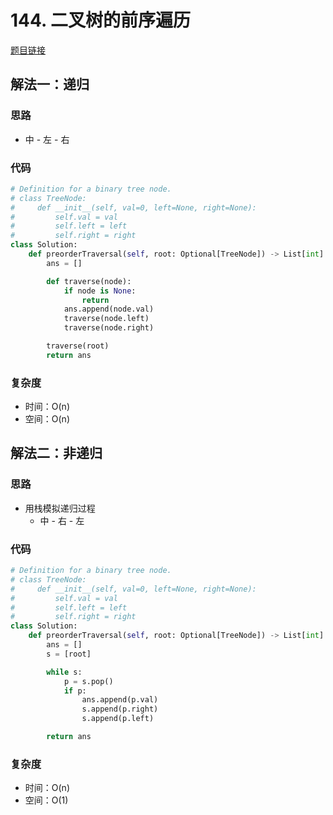 # 144. 二叉树的前序遍历

[题目链接](https://leetcode.cn/problems/binary-tree-preorder-traversal/description/)

## 解法一：递归

### 思路

- 中 - 左 - 右

### 代码

```py
# Definition for a binary tree node.
# class TreeNode:
#     def __init__(self, val=0, left=None, right=None):
#         self.val = val
#         self.left = left
#         self.right = right
class Solution:
    def preorderTraversal(self, root: Optional[TreeNode]) -> List[int]:
        ans = []

        def traverse(node):
            if node is None:
                return
            ans.append(node.val)
            traverse(node.left)
            traverse(node.right)

        traverse(root)
        return ans
```

### 复杂度

- 时间：O(n)
- 空间：O(n)

## 解法二：非递归

### 思路

- 用栈模拟递归过程
  - 中 - 右 - 左

### 代码

```py
# Definition for a binary tree node.
# class TreeNode:
#     def __init__(self, val=0, left=None, right=None):
#         self.val = val
#         self.left = left
#         self.right = right
class Solution:
    def preorderTraversal(self, root: Optional[TreeNode]) -> List[int]:
        ans = []
        s = [root]

        while s:
            p = s.pop()
            if p:
                ans.append(p.val)
                s.append(p.right)
                s.append(p.left)

        return ans
```

### 复杂度

- 时间：O(n)
- 空间：O(1)
